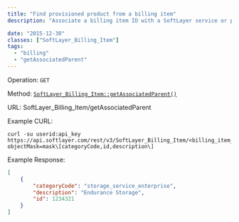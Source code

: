 ```yaml
---
title: "Find provisioned product from a billing item"
description: "Associate a billing item ID with a SoftLayer service or product using getAssociatedParent"

date: "2015-12-30"
classes: ["SoftLayer_Billing_Item"]
tags:
  - "billing"
  - "getAssociatedParent"
---
```


Operation: `GET`

Method: [`SoftLayer_Billing_Item::getAssociatedParent()`](http://sldn.softlayer.com/reference/services/SoftLayer_Billing_Item/getAssociatedParent)

URL: SoftLayer_Billing_Item/getAssociatedParent

Example CURL:
```
curl -su userid:api_key https://api.softlayer.com/rest/v3/SoftLayer_Billing_Item/<billing_item_id>/getAssociatedParent?objectMask=mask\[categoryCode,id,description\]
```

Example Response:
```json
[
    {
        "categoryCode": "storage_service_enterprise",
        "description": "Endurance Storage",
        "id": 1234321
    }
]
```
